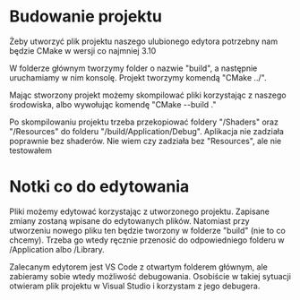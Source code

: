 # Budowanie projektu

Żeby utworzyć plik projektu naszego ulubionego edytora potrzebny nam będzie CMake w wersji co najmniej 3.10

W folderze głównym tworzymy folder o nazwie "build", a następnie uruchamiamy w nim konsolę. Projekt tworzymy komendą "CMake ../".

Mając stworzony projekt możemy skompilować pliki korzystając z naszego środowiska, albo wywołując komendę "CMake --build ."

Po skompilowaniu projektu trzeba przekopiować foldery "/Shaders" oraz "/Resources" do folderu "/build/Application/Debug". Aplikacja nie zadziała poprawnie bez shaderów. Nie wiem czy zadziała bez "Resources", ale nie testowałem

# Notki co do edytowania

Pliki możemy edytować korzystając z utworzonego projektu. Zapisane zmiany zostaną wpisane do edytowanych plików.
Natomiast przy utworzeniu nowego pliku ten będzie tworzony w folderze "build" (nie to co chcemy). Trzeba go wtedy ręcznie przenosić do odpowiedniego folderu w /Application albo /Library.

Zalecanym edytorem jest VS Code z otwartym folderem głównym, ale zabieramy sobie wtedy możliwość debugowania. Osobiście w takiej sytuacji otwieram plik projektu w Visual Studio i korzystam z jego debugera.
